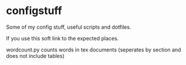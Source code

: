 
configstuff
===========

Some of my config stuff, useful scripts and dotfiles.

If you use this soft link to the expected places.

wordcount.py counts words in tex documents (seperates by section and does not include tables)
